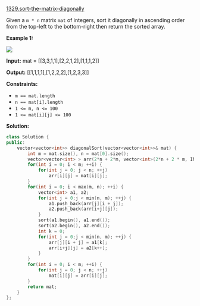 [1329.sort-the-matrix-diagonally](https://leetcode.com/problems/sort-the-matrix-diagonally/)  

Given a `m * n` matrix `mat` of integers, sort it diagonally in ascending order from the top-left to the bottom-right then return the sorted array.

**Example 1:**

![](https://assets.leetcode.com/uploads/2020/01/21/1482_example_1_2.png)

  
**Input:** mat = \[\[3,3,1,1\],\[2,2,1,2\],\[1,1,1,2\]\]
  
**Output:** \[\[1,1,1,1\],\[1,2,2,2\],\[1,2,3,3\]\]
  

**Constraints:**

*   `m == mat.length`
*   `n == mat[i].length`
*   `1 <= m, n <= 100`
*   `1 <= mat[i][j] <= 100`  



**Solution:**  

```cpp
class Solution {
public:
    vector<vector<int>> diagonalSort(vector<vector<int>>& mat) {
        int m = mat.size(), n = mat[0].size();
        vector<vector<int> > arr(2*n + 2*m, vector<int>(2*n + 2 * m, INT_MAX));
        for(int i = 0; i < m; ++i) {
            for(int j = 0; j < n; ++j)
                arr[i][j] = mat[i][j];
        }
        for(int i = 0; i < max(m, n); ++i) {
            vector<int> a1, a2;
            for(int j = 0;j < min(n, m); ++j) {
                a1.push_back(arr[j][i + j]);
                a2.push_back(arr[i+j][j]);
            }
            sort(a1.begin(), a1.end());
            sort(a2.begin(), a2.end());
            int k = 0;
            for(int j = 0;j < min(n, m); ++j) {
                arr[j][i + j] = a1[k];
                arr[i+j][j] = a2[k++];
            }
        }
        for(int i = 0; i < m; ++i) {
            for(int j = 0; j < n; ++j)
                mat[i][j] = arr[i][j];
        }
        return mat;
    }
};
```
      